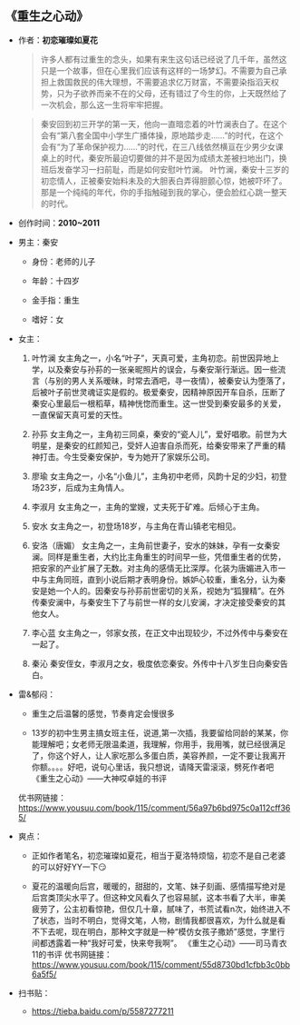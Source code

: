 ## 《重生之心动》

- 作者：**初恋璀璨如夏花**
  
    > 许多人都有过重生的念头，如果有来生这句话已经说了几千年，虽然这只是一个故事，但在心里我们应该有这样的一场梦幻。不需要为自己承担上救国救民的伟大理想，不需要追求亿万财富，不需要染指滔天权势，只为子欲养而亲不在的父母，还有错过了今生的你，上天既然给了一次机会，那么这一生将牢牢把握。

    > 秦安回到初三开学的第一天，他向一直暗恋着的叶竹澜表白了。在这个会有“第八套全国中小学生广播体操，原地踏步走……”的时代，在这个会有“为了革命保护视力……”的时代，在三八线依然横亘在少男少女课桌上的时代，秦安所最迫切要做的并不是因为成绩太差被扫地出门，换班后发奋学习一扫前耻，而是如何安慰叶竹澜。
    叶竹澜，秦安十三岁的初恋情人，正被秦安始料未及的大胆表白弄得胆颤心惊，她被吓坏了。
    那是一个纯纯的年代，你的手指触碰到我的掌心，便会脸红心跳一整天的时代。

- 创作时间：**2010~2011**

- 男主：秦安

  * 身份：老师的儿子
  
  * 年龄：十四岁
  * 金手指：重生
  * 嗜好：女

- 女主：

  1. 叶竹澜 女主角之一，小名“叶子”，天真可爱，主角初恋。前世因异地上学，以及秦安与孙荪的一张亲昵照片的误会，与秦安渐行渐远。因一些流言（与别的男人关系暧昧，时常去酒吧，寻一夜情），被秦安认为堕落了，后被叶子前世灵魂证实是假的。极爱秦安，因精神原因开车自杀，压断了秦安心里最后一根稻草，精神恍惚而重生。这一世受到秦安最多的关爱，一直保留天真可爱的天性。

  2. 孙荪 女主角之一，主角初三同桌，秦安的“瓷人儿”，爱好唱歌。前世为大明星，是秦安的红颜知己，受奸人迫害自杀而死，给秦安带来了严重的精神打击。今生受秦安保护，专为她开了家娱乐公司。
  3. 廖瑜 女主角之一，小名“小鱼儿”，主角初中老师，风韵十足的少妇，初登场23岁，后成为主角情人。
  4. 李淑月 女主角之一，主角的堂嫂，丈夫死于矿难。后倾心于主角。
  5. 安水 女主角之一，初登场18岁，与主角在青山镇老宅相见。
  6. 安洛（唐媚） 女主角之一，主角前世妻子，安水的妹妹，孕有一女秦安澜。同样是重生者，大约比主角重生的时间早一些，凭借重生者的优势，把安家的产业扩展了无数。对主角的感情无比深厚。化装为唐媚进入市一中与主角同班，直到小说后期才表明身份。嫉妒心较重，重名分，认为秦安是她一个人的。因秦安与孙荪前世密切的关系，视她为“狐狸精”。在外传秦安澜中，与秦安生下了与前世一样的女儿安澜，才决定接受秦安的其他女人。
  7. 李心蓝 女主角之一，邻家女孩，在正文中出现较少，不过外传中与秦安在一起了。
  8. 秦沁 秦安侄女，李淑月之女，极度依恋秦安。外传中十八岁生日向秦安告白。

- 雷&郁闷：

  * 重生之后温馨的感觉，节奏肯定会慢很多

  * 13岁的初中生男主搞女班主任，说道,第一次插，我要留给同龄的某某，你能理解吧；女老师无限温柔道，我理解，你用手，我用嘴，就已经很满足了，你这个好人，让人家吃那么多蛋白质，美容养颜，一定不要让我离开你额。。。。好吧，说句心里话，我只想说，请降天雷滚滚，劈死作者吧
  《重生之心动》——大神哎卓娃的书评

  优书网链接：https://www.yousuu.com/book/115/comment/56a97b6bd975c0a112cff365/

- 爽点：
  
  * 正如作者笔名，初恋璀璨如夏花，相当于夏洛特烦恼，初恋不是自己老婆的可以好好YY一下😏

  * 夏花的温暖向后宫，暖暖的，甜甜的，文笔、妹子刻画、感情描写绝对是后宫类顶尖水平了。但这种文风看久了也容易腻，这本书看了大半，审美疲劳了，公主初看惊艳，但仅几十章，腻味了，书荒试看n次，始终进入不了状态，当时不明白，觉得文笔，人物，剧情我都很喜欢，为什么就是看不下去呢，现在明白，那种文字就是一种“模仿女孩子撒娇”感觉，字里行间都透露着一种“我好可爱，快来夸我啊”。
  《重生之心动》——司马青衣11的书评
  优书网链接：https://www.yousuu.com/book/115/comment/55d8730bd1cfbb3c0bb6a5f5/

- 扫书贴：
  
  * <https://tieba.baidu.com/p/5587277211>